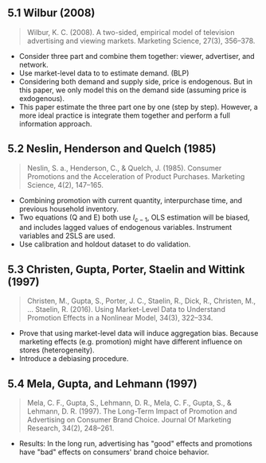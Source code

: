 ## 5.1 Wilbur (2008)
> Wilbur, K. C. (2008). A two-sided, empirical model of television advertising and viewing markets. Marketing Science, 27(3), 356–378.

- Consider three part and combine them together: viewer, advertiser, and network.
- Use market-level data to to estimate demand. (BLP)
- Considering both demand and supply side, price is endogenous. But in this paper, we only model this on the demand side (assuming price is exdogenous).
- This paper estimate the three part one by one (step by step). However, a more ideal practice is integrate them together and perform a full information approach.

## 5.2 Neslin, Henderson and Quelch (1985)
> Neslin, S. a., Henderson, C., & Quelch, J. (1985). Consumer Promotions and the Acceleration of Product Purchases. Marketing Science, 4(2), 147–165.

- Combining promotion with current quantity, interpurchase time, and previous household inventory.
- Two equations (Q and E) both use $I_{c-1}$, OLS estimation will be biased, and includes lagged values of endogenous variables. Instrument variables and 2SLS are used.
- Use calibration and holdout dataset to do validation.

## 5.3 Christen, Gupta, Porter, Staelin and Wittink (1997)
> Christen, M., Gupta, S., Porter, J. C., Staelin, R., Dick, R., Christen, M., … Staelin, R. (2016). Using Market-Level Data to Understand Promotion Effects in a Nonlinear Model, 34(3), 322–334.

- Prove that using market-level data will induce aggregation bias. Because marketing effects (e.g. promotion) might have different influence on stores (heterogeneity).
- Introduce a debiasing procedure.

## 5.4 Mela, Gupta, and Lehmann (1997)
> Mela, C. F., Gupta, S., Lehmann, D. R., Mela, C. F., Gupta, S., & Lehmann, D. R. (1997). The Long-Term Impact of Promotion and Advertising on Consumer Brand Choice. Journal Of Marketing Research, 34(2), 248–261.

- Results: In the long run, advertising has "good" effects and promotions have "bad" effects on consumers' brand choice behavior. 
